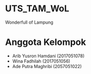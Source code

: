 # UTS_TAM_WoL
 Wonderfull of Lampung

# Anggota Kelompok
- Arib Yusron Hamdani (2017051078)
- Wina Fadhilah       (2017051056)
- Ade Putra Maghribi  (2057051022)
